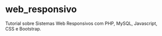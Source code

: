 # web_responsivo
Tutorial sobre Sistemas Web Responsivos com PHP, MySQL, Javascript, CSS e Bootstrap.

